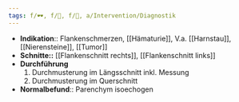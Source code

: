 ```yaml
---
tags: f/🕶️, f/🍆, f/🍺, a/Intervention/Diagnostik
---
```

- **Indikation**:: Flankenschmerzen, [[Hämaturie]], V.a. [[Harnstau]], [[Nierensteine]], [[Tumor]]
- **Schnitte::** [[Flankenschnitt rechts]], [[Flankenschnitt links]]
- **Durchführung**
	1. Durchmusterung im Längsschnitt inkl. Messung
	2. Durchmusterung im Querschnitt
- **Normalbefund**:: Parenchym isoechogen